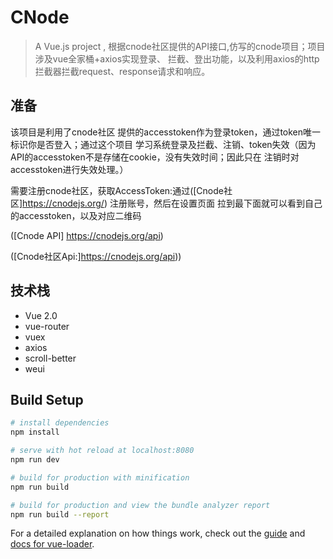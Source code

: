 # CNode

> A Vue.js project , 根据cnode社区提供的API接口,仿写的cnode项目；项目涉及vue全家桶+axios实现登录、
拦截、登出功能，以及利用axios的http拦截器拦截request、response请求和响应。

## 准备
该项目是利用了cnode社区 提供的accesstoken作为登录token，通过token唯一标识你是否登入；通过这个项目
学习系统登录及拦截、注销、token失效（因为API的accesstoken不是存储在cookie，没有失效时间；因此只在
注销时对accesstoken进行失效处理。）

需要注册cnode社区，获取AccessToken:通过([Cnode社区]https://cnodejs.org/) 注册账号，然后在设置页面
拉到最下面就可以看到自己的accesstoken，以及对应二维码

([Cnode API] https://cnodejs.org/api)




 ([Cnode社区Api:]https://cnodejs.org/api))

## 技术栈
* Vue 2.0
* vue-router
* vuex
* axios
* scroll-better
* weui


## Build Setup

``` bash
# install dependencies
npm install

# serve with hot reload at localhost:8080
npm run dev

# build for production with minification
npm run build

# build for production and view the bundle analyzer report
npm run build --report
```

For a detailed explanation on how things work, check out the [guide](http://vuejs-templates.github.io/webpack/) and [docs for vue-loader](http://vuejs.github.io/vue-loader).
